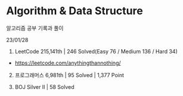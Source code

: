 # Algorithm & Data Structure

알고리즘 공부 기록과 풀이

23/01/28

1. LeetCode 215,141th | 246 Solved(Easy 76 / Medium 136 / Hard 34)
- https://leetcode.com/anythingthannothing/

2. 프로그래머스 6,981th | 95 Solved | 1,377 Point

3. BOJ Silver II | 58 Solved